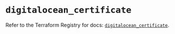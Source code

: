 # `digitalocean_certificate`

Refer to the Terraform Registry for docs: [`digitalocean_certificate`](https://registry.terraform.io/providers/digitalocean/digitalocean/2.35.0/docs/resources/certificate).
